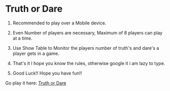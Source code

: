 # Truth or Dare 

1) Recommended to play over a Mobile device.

2) Even Number of players are necessary, Maximum of 8 players can play at a time. 

3) Use Show Table to Monitor the players number of truth's and dare's a player gets in a game. 

4) That's it I hope you know the rules, otherwise google it i am lazy to type. 

5) Good Luck!! Hope you have fun!!

Go play it here: [Truth or Dare](https://tordare.netlify.app/)